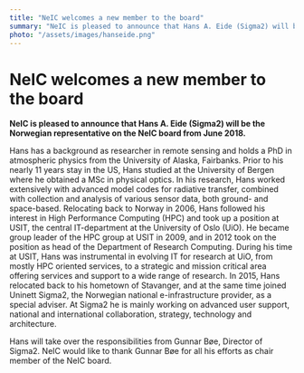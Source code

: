 ```yaml
---
title: "NeIC welcomes a new member to the board"
summary: "NeIC is pleased to announce that Hans A. Eide (Sigma2) will be the Norwegian representative on the NeIC board from June 2018."
photo: "/assets/images/hanseide.png"
---
```


NeIC welcomes a new member to the board
===========================

**NeIC is pleased to announce that Hans A. Eide (Sigma2) will be the Norwegian representative on the NeIC board from June 2018.** 

Hans has a background as researcher in remote sensing and holds a PhD in atmospheric physics from the University of Alaska, Fairbanks.
Prior to his nearly 11 years stay in the US, Hans studied at the University of Bergen where he obtained a MSc in physical optics. In his 
research, Hans worked extensively with advanced model codes for radiative transfer, combined with collection and analysis of various sensor
data, both ground- and space-based. Relocating back to Norway in 2006, Hans followed his interest in High Performance Computing (HPC) and
took up a position at USIT, the central IT-department at the University of Oslo (UiO). He became group leader of the HPC group at USIT in 
2009, and in 2012 took on the position as head of the Department of Research Computing. During his time at USIT, Hans was instrumental in
evolving IT for research at UiO, from mostly HPC oriented services, to a strategic and mission critical area offering services and support
to a wide range of research. In 2015, Hans relocated back to his hometown of Stavanger, and at the same time joined Uninett Sigma2, the 
Norwegian national e-infrastructure provider, as a special adviser. At Sigma2 he is mainly working on advanced user support, national and
international collaboration, strategy, technology and architecture.

Hans will take over the responsibilities from Gunnar Bøe, Director of Sigma2. NeIC would like to thank Gunnar Bøe for all his efforts as
chair member of the NeIC board.  

